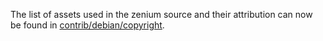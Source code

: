 The list of assets used in the zenium source and their attribution can now be found in [contrib/debian/copyright](../contrib/debian/copyright).
